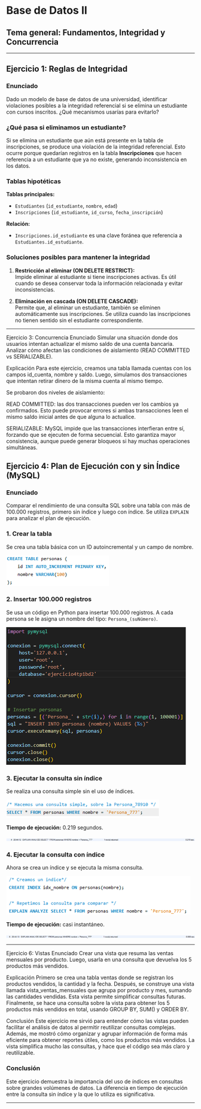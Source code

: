 # Base de Datos II

## Tema general: Fundamentos, Integridad y Concurrencia

---

## Ejercicio 1: Reglas de Integridad

### Enunciado
Dado un modelo de base de datos de una universidad, identificar violaciones posibles a la integridad referencial si se elimina un estudiante con cursos inscritos. ¿Qué mecanismos usarías para evitarlo?

### ¿Qué pasa si eliminamos un estudiante?
Si se elimina un estudiante que aún está presente en la tabla de inscripciones, se produce una violación de la integridad referencial. Esto ocurre porque quedarían registros en la tabla **Inscripciones** que hacen referencia a un estudiante que ya no existe, generando inconsistencia en los datos.

### Tablas hipotéticas

**Tablas principales:**
- `Estudiantes` (`id_estudiante`, `nombre`, `edad`)
- `Inscripciones` (`id_estudiante`, `id_curso`, `fecha_inscripción`)

**Relación:**
- `Inscripciones.id_estudiante` es una clave foránea que referencia a `Estudiantes.id_estudiante`.

### Soluciones posibles para mantener la integridad

1. **Restricción al eliminar (ON DELETE RESTRICT):**  
   Impide eliminar al estudiante si tiene inscripciones activas. Es útil cuando se desea conservar toda la información relacionada y evitar inconsistencias.

2. **Eliminación en cascada (ON DELETE CASCADE):**  
   Permite que, al eliminar un estudiante, también se eliminen automáticamente sus inscripciones. Se utiliza cuando las inscripciones no tienen sentido sin el estudiante correspondiente.

---
Ejercicio 3: Concurrencia
Enunciado
Simular una situación donde dos usuarios intentan actualizar el mismo saldo de una cuenta bancaria. Analizar cómo afectan las condiciones de aislamiento (READ COMMITTED vs SERIALIZABLE).

Explicación
Para este ejercicio, creamos una tabla llamada cuentas con los campos id_cuenta, nombre y saldo. Luego, simulamos dos transacciones que intentan retirar dinero de la misma cuenta al mismo tiempo.

Se probaron dos niveles de aislamiento:

READ COMMITTED: las dos transacciones pueden ver los cambios ya confirmados. Esto puede provocar errores si ambas transacciones leen el mismo saldo inicial antes de que alguna lo actualice.

SERIALIZABLE: MySQL impide que las transacciones interfieran entre sí, forzando que se ejecuten de forma secuencial. Esto garantiza mayor consistencia, aunque puede generar bloqueos si hay muchas operaciones simultáneas.

## Ejercicio 4: Plan de Ejecución con y sin Índice (MySQL)

### Enunciado
Comparar el rendimiento de una consulta SQL sobre una tabla con más de 100.000 registros, primero sin índice y luego con índice. Se utiliza `EXPLAIN` para analizar el plan de ejecución.

### 1. Crear la tabla
Se crea una tabla básica con un ID autoincremental y un campo de nombre.

![Crear tabla](Imagenes/CrearTablasEj4.png)

### 2. Insertar 100.000 registros
Se usa un código en Python para insertar 100.000 registros. A cada persona se le asigna un nombre del tipo: `Persona_(suNúmero)`.

![Insertar registros](Imagenes/InsertarTablas.png)

### 3. Ejecutar la consulta sin índice
Se realiza una consulta simple sin el uso de índices.

![Consulta sin índice](Imagenes/PrimerConsultaEj4.png)

**Tiempo de ejecución:** 0.219 segundos.

![Tiempo sin índice](Imagenes/TiempoEj4-1.png)

### 4. Ejecutar la consulta con índice
Ahora se crea un índice y se ejecuta la misma consulta.

![Consulta con índice](Imagenes/SegundaConsulta.png)

**Tiempo de ejecución:** casi instantáneo.

![Tiempo con índice](Imagenes/TiempoEj4-2.png)

---
Ejercicio 6: Vistas
Enunciado
Crear una vista que resuma las ventas mensuales por producto. Luego, usarla en una consulta que devuelva los 5 productos más vendidos.

Explicación
Primero se crea una tabla ventas donde se registran los productos vendidos, la cantidad y la fecha. Después, se construye una vista llamada vista_ventas_mensuales que agrupa por producto y mes, sumando las cantidades vendidas. Esta vista permite simplificar consultas futuras.
Finalmente, se hace una consulta sobre la vista para obtener los 5 productos más vendidos en total, usando GROUP BY, SUM() y ORDER BY.

Conclusión
Este ejercicio me sirvió para entender cómo las vistas pueden facilitar el análisis de datos al permitir reutilizar consultas complejas. Además, me mostró cómo organizar y agrupar información de forma más eficiente para obtener reportes útiles, como los productos más vendidos. La vista simplifica mucho las consultas, y hace que el código sea más claro y reutilizable.

### Conclusión

Este ejercicio demuestra la importancia del uso de índices en consultas sobre grandes volúmenes de datos. La diferencia en tiempo de ejecución entre la consulta sin índice y la que lo utiliza es significativa.

---
